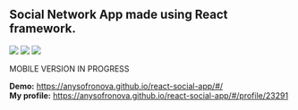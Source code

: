 <h2>Social Network App made using React framework.</h2>

<div>
<img src="https://img.shields.io/badge/react-%23323330.svg?style=for-the-badge&logo=react&logoColor=white">
<img src="https://img.shields.io/badge/redux-%23323330.svg?style=for-the-badge&logo=redux&logoColor=white">
  <img src="https://img.shields.io/badge/SASS-323330.svg?style=for-the-badge&logo=SASS&logoColor=white">
</div> 
  
MOBILE VERSION IN PROGRESS
  
**Demo:** https://anysofronova.github.io/react-social-app/#/  
**My profile:** https://anysofronova.github.io/react-social-app/#/profile/23291  


